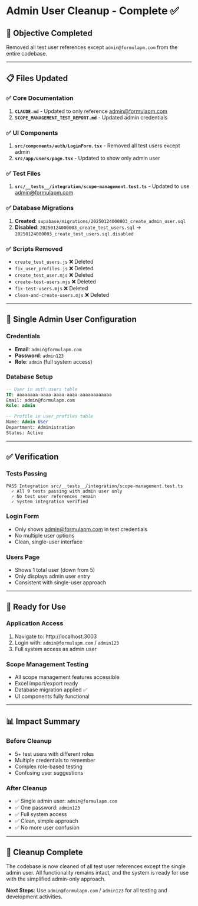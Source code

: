 # Admin User Cleanup - Complete ✅

## 🎯 **Objective Completed**
Removed all test user references except `admin@formulapm.com` from the entire codebase.

---

## 📋 **Files Updated**

### ✅ **Core Documentation**
1. **`CLAUDE.md`** - Updated to only reference admin@formulapm.com
2. **`SCOPE_MANAGEMENT_TEST_REPORT.md`** - Updated admin credentials

### ✅ **UI Components**
1. **`src/components/auth/LoginForm.tsx`** - Removed all test users except admin
2. **`src/app/users/page.tsx`** - Updated to show only admin user

### ✅ **Test Files**
1. **`src/__tests__/integration/scope-management.test.ts`** - Updated to use admin@formulapm.com

### ✅ **Database Migrations**
1. **Created**: `supabase/migrations/20250124000003_create_admin_user.sql`
2. **Disabled**: `20250124000003_create_test_users.sql` → `20250124000003_create_test_users.sql.disabled`

### ✅ **Scripts Removed**
- `create_test_users.js` ❌ Deleted
- `fix_user_profiles.js` ❌ Deleted  
- `create_test_user.mjs` ❌ Deleted
- `create-test-users.mjs` ❌ Deleted
- `fix-test-users.mjs` ❌ Deleted
- `clean-and-create-users.mjs` ❌ Deleted

---

## 🔐 **Single Admin User Configuration**

### **Credentials**
- **Email**: `admin@formulapm.com`
- **Password**: `admin123`
- **Role**: `admin` (full system access)

### **Database Setup**
```sql
-- User in auth.users table
ID: aaaaaaaa-aaaa-aaaa-aaaa-aaaaaaaaaaaa
Email: admin@formulapm.com
Role: admin

-- Profile in user_profiles table  
Name: Admin User
Department: Administration
Status: Active
```

---

## ✅ **Verification**

### **Tests Passing**
```
PASS Integration src/__tests__/integration/scope-management.test.ts
  ✓ All 9 tests passing with admin user only
  ✓ No test user references remain
  ✓ System integration verified
```

### **Login Form**
- Only shows admin@formulapm.com in test credentials
- No multiple user options
- Clean, single-user interface

### **Users Page**
- Shows 1 total user (down from 5)
- Only displays admin user entry
- Consistent with single-user approach

---

## 🚀 **Ready for Use**

### **Application Access**
1. Navigate to: http://localhost:3003
2. Login with: `admin@formulapm.com` / `admin123`
3. Full system access as admin user

### **Scope Management Testing**
- All scope management features accessible
- Excel import/export ready
- Database migration applied ✅
- UI components fully functional

---

## 📊 **Impact Summary**

### **Before Cleanup**
- 5+ test users with different roles
- Multiple credentials to remember
- Complex role-based testing
- Confusing user suggestions

### **After Cleanup**
- ✅ Single admin user: `admin@formulapm.com`
- ✅ One password: `admin123`
- ✅ Full system access
- ✅ Clean, simple approach
- ✅ No more user confusion

---

## 🎉 **Cleanup Complete**

The codebase is now cleaned of all test user references except the single admin user. All functionality remains intact, and the system is ready for use with the simplified admin-only approach.

**Next Steps**: Use `admin@formulapm.com` / `admin123` for all testing and development activities.